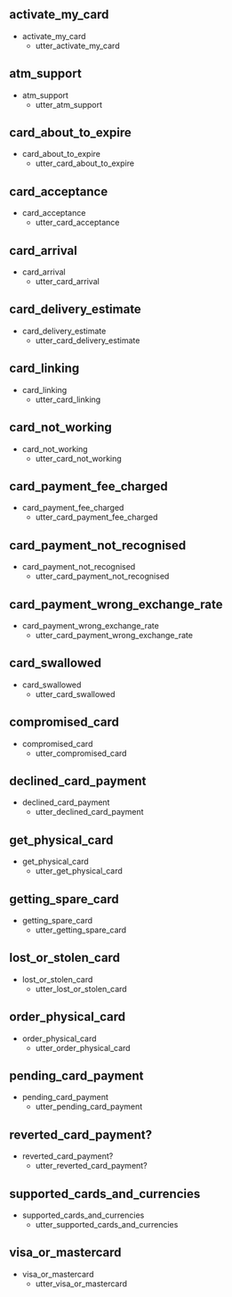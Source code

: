 ## activate_my_card
* activate_my_card
  - utter_activate_my_card

## atm_support
* atm_support
  - utter_atm_support

## card_about_to_expire
* card_about_to_expire
  - utter_card_about_to_expire

## card_acceptance
* card_acceptance
  - utter_card_acceptance

## card_arrival
* card_arrival
  - utter_card_arrival

## card_delivery_estimate
* card_delivery_estimate
  - utter_card_delivery_estimate

## card_linking
* card_linking
  - utter_card_linking

## card_not_working
* card_not_working
  - utter_card_not_working

## card_payment_fee_charged
* card_payment_fee_charged
  - utter_card_payment_fee_charged

## card_payment_not_recognised
* card_payment_not_recognised
  - utter_card_payment_not_recognised

## card_payment_wrong_exchange_rate
* card_payment_wrong_exchange_rate
  - utter_card_payment_wrong_exchange_rate

## card_swallowed
* card_swallowed
  - utter_card_swallowed

## compromised_card
* compromised_card
  - utter_compromised_card

## declined_card_payment
* declined_card_payment
  - utter_declined_card_payment

## get_physical_card
* get_physical_card
  - utter_get_physical_card

## getting_spare_card
* getting_spare_card
  - utter_getting_spare_card

## lost_or_stolen_card
* lost_or_stolen_card
  - utter_lost_or_stolen_card

## order_physical_card
* order_physical_card
  - utter_order_physical_card

## pending_card_payment
* pending_card_payment
  - utter_pending_card_payment

## reverted_card_payment?
* reverted_card_payment?
  - utter_reverted_card_payment?

## supported_cards_and_currencies
* supported_cards_and_currencies
  - utter_supported_cards_and_currencies

## visa_or_mastercard
* visa_or_mastercard
  - utter_visa_or_mastercard

